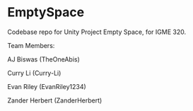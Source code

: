 # EmptySpace
Codebase repo for Unity Project Empty Space, for IGME 320.


Team Members:


AJ Biswas (TheOneAbis)

Curry Li (Curry-Li)

Evan Riley (EvanRiley1234)

Zander Herbert (ZanderHerbert)
